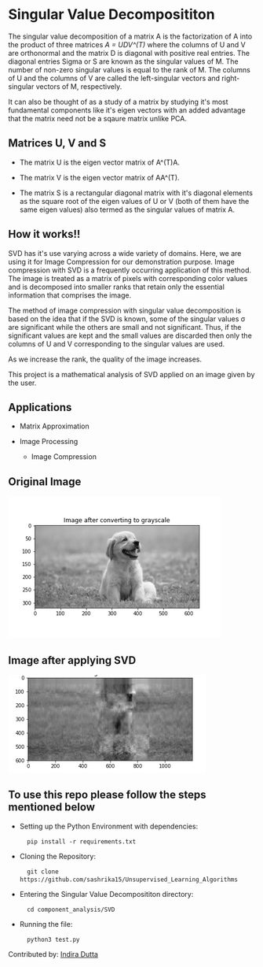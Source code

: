 # Singular Value Decomposititon

The singular value decomposition of a matrix A is the factorization of A into the product of three matrices *A = UDV^(T)* where the columns of U and V are orthonormal and the matrix D is diagonal with positive real entries. The diagonal entries Sigma or S are known as the singular values of M. The number of non-zero singular values is equal to the rank of M. The columns of U and the columns of V are called the left-singular vectors and right-singular vectors of M, respectively.

It can also be thought of as a study of a matrix by studying it's most fundamental components like it's eigen vectors with an added advantage that the matrix need not be a sqaure matrix unlike PCA.

## Matrices U, V and S ##

- The matrix U is the eigen vector matrix of A^(T)A.

- The matrix V is the eigen vector matrix of AA^(T).

- The matrix S is a rectangular diagonal matrix with it's diagonal elements as the square root of the eigen values of U or V (both of them have the same eigen values) also          termed as the singular values of matrix A.
     
## How it works!! ##

SVD has it's use varying across a wide variety of domains. Here, we are using it for Image Compression for our demonstration purpose. Image compression with SVD is a frequently occurring application of this method. The image is treated as a matrix of pixels with corresponding color values and is decomposed into smaller ranks that retain only the essential information that comprises the image. 

The method of image compression with singular value decomposition is based on the idea that if the SVD is known, some of the singular values σ are significant while the others are small and not significant. Thus, if the significant values are kept and the small values are discarded then only the columns of U and V corresponding to the singular values are used.

As we increase the rank, the quality of the image increases.

This project is a mathematical analysis of SVD applied on an image given by the user.

## Applications
- Matrix Approximation

- Image Processing
    - Image Compression

## Original Image
<p align="left">
     <img src = "/component_analysis/SVD/media/dog_grayscale.png">
 
## Image after applying SVD
<p align="left">
    <img src = "/component_analysis/SVD/media/image_after_svd.png">

## To use this repo please follow the steps mentioned below

- Setting up the Python Environment with dependencies:

        pip install -r requirements.txt

- Cloning the Repository: 

        git clone https://github.com/sashrika15/Unsupervised_Learning_Algorithms
- Entering the Singular Value Decomposititon directory: 

        cd component_analysis/SVD
- Running the file:

        python3 test.py
        
Contributed by: <a href="https://github.com/indiradutta">Indira Dutta</a>
